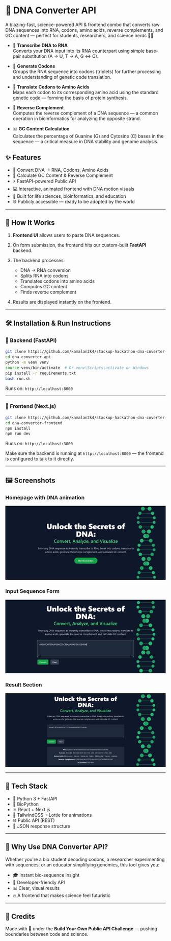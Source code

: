 
# 🧬 DNA Converter API 

A blazing-fast, science-powered API & frontend combo that converts raw DNA sequences into RNA, codons, amino acids, reverse complements, and GC content — perfect for students, researchers, and science nerds 🧠💥



- 🔁 **Transcribe DNA to RNA**  
  Converts your DNA input into its RNA counterpart using simple base-pair substitution (A → U, T → A, G ↔ C).

- 🔗 **Generate Codons**  
  Groups the RNA sequence into codons (triplets) for further processing and understanding of genetic code translation.

- 🧬 **Translate Codons to Amino Acids**  
  Maps each codon to its corresponding amino acid using the standard genetic code — forming the basis of protein synthesis.

- 🧪 **Reverse Complement**  
  Computes the reverse complement of a DNA sequence — a common operation in bioinformatics for analyzing the opposite strand.

- 📊 **GC Content Calculation**  
  Calculates the percentage of Guanine (G) and Cytosine (C) bases in the sequence — a critical measure in DNA stability and genome analysis.



## ✨ Features

- 🔬 Convert DNA → RNA, Codons, Amino Acids
- 🧠 Calculate GC Content & Reverse Complement
- ⚡ FastAPI-powered Public API
- 💻 Interactive, animated frontend with DNA motion visuals
- 🧪 Built for life sciences, bioinformatics, and education
- 🌐 Publicly accessible — ready to be adopted by the world

---

## 🧠 How It Works

1. **Frontend UI** allows users to paste DNA sequences.

2. On form submission, the frontend hits our custom-built **FastAPI** backend.
3. The backend processes:
   - DNA → RNA conversion
   - Splits RNA into codons
   - Translates codons into amino acids
   - Computes GC content
   - Finds reverse complement
4. Results are displayed instantly on the frontend.

---

## 🛠️ Installation & Run Instructions

### 🔧 Backend (FastAPI)

```bash
git clone https://github.com/kamalan2k4/stackup-hackathon-dna-coverter-api.git
cd dna-converter-api
python -m venv venv
source venv/bin/activate  # Or venv\Scripts\activate on Windows
pip install -r requirements.txt
bash run.sh
```

Runs on: `http://localhost:8000`

---

### 🎨 Frontend (Next.js)

```bash
git clone https://github.com/kamalan2k4/stackup-hackathon-dna-coverter-api.git
cd dna-converter-frontend
npm install
npm run dev
```

Runs on: `http://localhost:3000`

Make sure the backend is running at `http://localhost:8000` — the frontend is configured to talk to it directly.

---

## 🖼️ Screenshots

### Homepage with DNA animation
![Homepage](./screenshots/homepage.png)

### Input Sequence Form
![Input Form](./screenshots/input-form.png)

### Result Section
![Results](./screenshots/results.png)

---

## 🧱 Tech Stack

- 🐍 Python 3 + FastAPI
- 🧬 BioPython
- ⚛️ React + Next.js
- 🎨 TailwindCSS + Lottie for animations
- 🌐 Public API (REST)
- 🔁 JSON response structure

---

## 🤔 Why Use DNA Converter API?

Whether you're a bio student decoding codons, a researcher experimenting with sequences, or an educator simplifying genomics, this tool gives you:

- 🎓 Instant bio-sequence insight
- 🧩 Developer-friendly API
- 📊 Clear, visual results
- 🔥 A frontend that makes science feel futuristic

---



## 🙌 Credits

Made with 💙 under the **Build Your Own Public API Challenge** — pushing boundaries between code and science.
